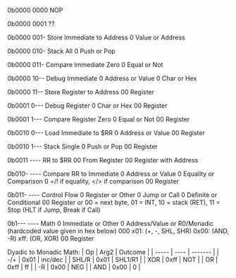 0b0000 0000 NOP

0b0000 0001 ??

0b0000 001- Store Immediate to Address
0   Value or Address

0b0000 010- Stack All
0   Push or Pop

0b0000 011- Compare Immediate Zero
0   Equal or Not

0b0000 10-- Debug Immediate
0   Address or Value
0   Char or Hex

0b0000 11-- Store Register to Address
00  Register

0b0001 0--- Debug Register
0   Char or Hex
00  Register

0b0001 1--- Compare Register Zero
0   Equal or Not
00  Register

0b0010 0--- Load Immediate to $RR
0   Address or Value
00  Register

0b0010 1--- Stack Single
0   Push or Pop
00  Register

0b0011 ---- RR to $RR
00 From Register
00 Register with Address

0b010- ---- Compare RR to Immediate
0   Address or Value
0   Equality or Comparison
0   =/! if equality, <\/> if comparison
00  Register

0b011- ---- Control Flow
0   Register or Other
0   Jump or Call
0   Definite or Conditional
00  Register or 00 = next byte, 01 = INT, 10 = stack (RET), 11 = Stop (HLT if Jump, Break if Call)

0b1--- ---- Math
0   Immediate or Other
0   Address/Value or R0/Monadic (hardcoded value given in hex below)
000 x01: (+, -, SHL, SHR) 0x00: (AND, -R) xff: (OR, XOR)
00  Register


Dyadic to Monadic Math:
| Op    | Arg2 | Outcome |
| ----- | ---- | ------- |
| -/+   | 0x01 | inc/dec |
| SHL/R | 0x01 | SHL1/R1 |
| XOR   | 0xff | NOT     |
| OR    | 0xff | ff      |
| -R    | 0x00 | NEG     |
| AND   | 0x00 | 0       |